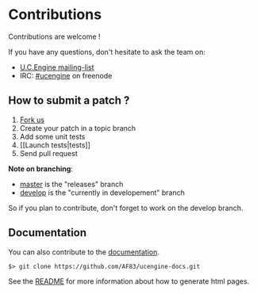 # Contributions

Contributions are welcome !

If you have any questions, don't hesitate to ask the team on:

* [U.C.Engine mailing-list](http://groups.google.com/group/ucengine)
* IRC: [#ucengine](irc:ucengine@irc.freenode.net) on freenode

## How to submit a patch ?

1. [Fork us](https://github.com/AF83/ucengine)
2. Create your patch in a topic branch
3. Add some unit tests
4. [[Launch tests|tests]]
5. Send pull request

**Note on branching**:

  * [master](https://github.com/AF83/ucengine/tree/master) is the "releases" branch
  * [develop](https://github.com/AF83/ucengine/tree/develop) is the "currently in developement" branch

So if you plan to contribute, don't forget to work on the develop branch.

## Documentation

You can also contribute to the [documentation](https://github.com/AF83/ucengine-docs).

    $> git clone https://github.com/AF83/ucengine-docs.git

See the [README](https://github.com/AF83/ucengine-docs/blob/master/README.md) for more information about how to generate html pages.

